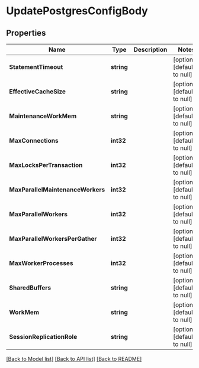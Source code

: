 # UpdatePostgresConfigBody

## Properties
Name | Type | Description | Notes
------------ | ------------- | ------------- | -------------
**StatementTimeout** | **string** |  | [optional] [default to null]
**EffectiveCacheSize** | **string** |  | [optional] [default to null]
**MaintenanceWorkMem** | **string** |  | [optional] [default to null]
**MaxConnections** | **int32** |  | [optional] [default to null]
**MaxLocksPerTransaction** | **int32** |  | [optional] [default to null]
**MaxParallelMaintenanceWorkers** | **int32** |  | [optional] [default to null]
**MaxParallelWorkers** | **int32** |  | [optional] [default to null]
**MaxParallelWorkersPerGather** | **int32** |  | [optional] [default to null]
**MaxWorkerProcesses** | **int32** |  | [optional] [default to null]
**SharedBuffers** | **string** |  | [optional] [default to null]
**WorkMem** | **string** |  | [optional] [default to null]
**SessionReplicationRole** | **string** |  | [optional] [default to null]

[[Back to Model list]](../README.md#documentation-for-models) [[Back to API list]](../README.md#documentation-for-api-endpoints) [[Back to README]](../README.md)

